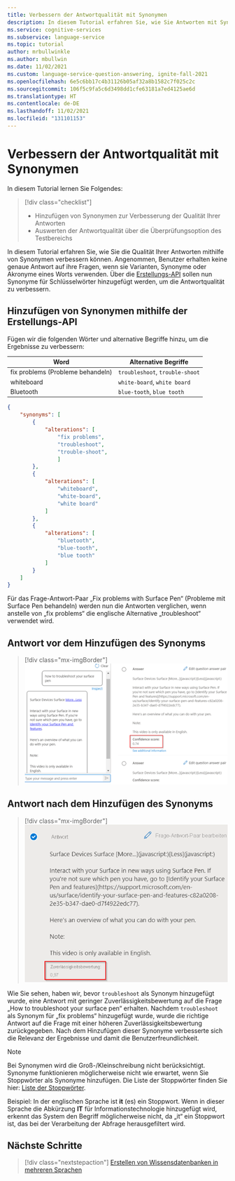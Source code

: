 ```yaml
---
title: Verbessern der Antwortqualität mit Synonymen
description: In diesem Tutorial erfahren Sie, wie Sie Antworten mit Synonymen und alternativen Wörtern verbessern.
ms.service: cognitive-services
ms.subservice: language-service
ms.topic: tutorial
author: mrbullwinkle
ms.author: mbullwin
ms.date: 11/02/2021
ms.custom: language-service-question-answering, ignite-fall-2021
ms.openlocfilehash: 6e5c6bb17c4b31126b05af32a8b1582c7f025c2c
ms.sourcegitcommit: 106f5c9fa5c6d3498dd1cfe63181a7ed4125ae6d
ms.translationtype: HT
ms.contentlocale: de-DE
ms.lasthandoff: 11/02/2021
ms.locfileid: "131101153"
---
```

# <a name="improve-quality-of-response-with-synonyms"></a>Verbessern der Antwortqualität mit Synonymen

In diesem Tutorial lernen Sie Folgendes:

> [!div class="checklist"]
> * Hinzufügen von Synonymen zur Verbesserung der Qualität Ihrer Antworten
> * Auswerten der Antwortqualität über die Überprüfungsoption des Testbereichs

In diesem Tutorial erfahren Sie, wie Sie die Qualität Ihrer Antworten mithilfe von Synonymen verbessern können. Angenommen, Benutzer erhalten keine genaue Antwort auf ihre Fragen, wenn sie Varianten, Synonyme oder Akronyme eines Worts verwenden. Über die [Erstellungs-API](/rest/api/cognitiveservices-qnamaker/QnAMaker4.0/Alterations) sollen nun Synonyme für Schlüsselwörter hinzugefügt werden, um die Antwortqualität zu verbessern.

## <a name="add-synonyms-using-authoring-api"></a>Hinzufügen von Synonymen mithilfe der Erstellungs-API

Fügen wir die folgenden Wörter und alternative Begriffe hinzu, um die Ergebnisse zu verbessern:

|Word | Alternative Begriffe|
|--------------|--------------------------------|
| fix problems (Probleme behandeln) | `troubleshoot`, `trouble-shoot`|
| whiteboard   | `white-board`, `white board`   |
| Bluetooth    | `blue-tooth`, `blue tooth`     |

```json
{
    "synonyms": [
        {
            "alterations": [
                "fix problems",
                "troubleshoot",
                "trouble-shoot",
                ]
        },
        {
            "alterations": [
                "whiteboard",
                "white-board",
                "white board"
            ]
        },
        {
            "alterations": [
                "bluetooth",
                "blue-tooth",
                "blue tooth"
            ]
        }
    ]
}

```

Für das Frage-Antwort-Paar „Fix problems with Surface Pen“ (Probleme mit Surface Pen behandeln) werden nun die Antworten verglichen, wenn anstelle von „fix problems“ die englische Alternative „troubleshoot“ verwendet wird.

## <a name="response-before-addition-of-synonym"></a>Antwort vor dem Hinzufügen des Synonyms

> [!div class="mx-imgBorder"]
> [ ![Screenshot: Rot hervorgehobene Zuverlässigkeitsbewertung von 0,74]( ../media/adding-synonyms/score.png) ]( ../media/adding-synonyms/score.png#lightbox)

## <a name="response-after-addition-of-synonym"></a>Antwort nach dem Hinzufügen des Synonyms

> [!div class="mx-imgBorder"]
> [ ![Screenshot: Rot hervorgehobene Zuverlässigkeitsbewertung von 0,97]( ../media/adding-synonyms/score-improvement.png) ]( ../media/adding-synonyms/score-improvement.png#lightbox)

Wie Sie sehen, haben wir, bevor `troubleshoot` als Synonym hinzugefügt wurde, eine Antwort mit geringer Zuverlässigkeitsbewertung auf die Frage „How to troubleshoot your surface pen“ erhalten. Nachdem `troubleshoot` als Synonym für „fix problems“ hinzugefügt wurde, wurde die richtige Antwort auf die Frage mit einer höheren Zuverlässigkeitsbewertung zurückgegeben. Nach dem Hinzufügen dieser Synonyme verbesserte sich die Relevanz der Ergebnisse und damit die Benutzerfreundlichkeit.

> [!NOTE]
> Bei Synonymen wird die Groß-/Kleinschreibung nicht berücksichtigt. Synonyme funktionieren möglicherweise nicht wie erwartet, wenn Sie Stoppwörter als Synonyme hinzufügen. Die Liste der Stoppwörter finden Sie hier: [Liste der Stoppwörter](https://github.com/Azure-Samples/azure-search-sample-data/blob/master/STOPWORDS.md).

Beispiel: In der englischen Sprache ist **it** (es) ein Stoppwort. Wenn in dieser Sprache die Abkürzung **IT** für Informationstechnologie hinzugefügt wird, erkennt das System den Begriff möglicherweise nicht, da „it“ ein Stoppwort ist, das bei der Verarbeitung der Abfrage herausgefiltert wird.

## <a name="next-steps"></a>Nächste Schritte

> [!div class="nextstepaction"]
> [Erstellen von Wissensdatenbanken in mehreren Sprachen](multiple-languages.md)
